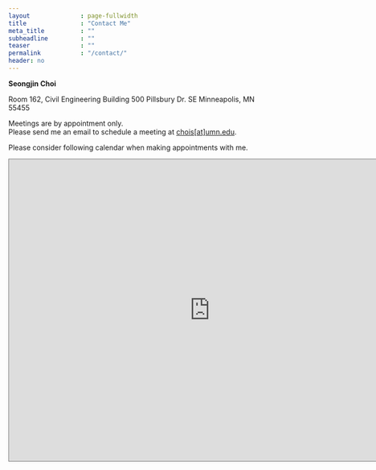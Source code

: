 ```yaml
---
layout              : page-fullwidth
title               : "Contact Me"
meta_title          : ""
subheadline         : ""
teaser              : ""
permalink           : "/contact/"
header: no
---
```

**Seongjin Choi**

Room 162, Civil Engineering Building
500 Pillsbury Dr. SE
Minneapolis, MN 55455

Meetings are by appointment only.<br>
Please send me an email to schedule a meeting at <a href="mailto:chois@umn.edu">chois[at]umn.edu</a>.

Please consider following calendar when making appointments with me.

<iframe src="https://calendar.google.com/calendar/embed?height=600&wkst=1&bgcolor=%23ffffff&ctz=America%2FToronto&showTitle=0&showNav=1&showPrint=0&showTabs=0&mode=WEEK&showCalendars=0&src=Y2hvaXNAdW1uLmVkdQ&src=YmVuY2hvaTkzQGdtYWlsLmNvbQ&color=%230B8043&color=%23AD1457" style="border:solid 1px #777" width="800" height="600" frameborder="0" scrolling="no"></iframe>
